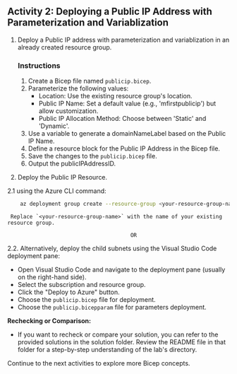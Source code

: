 ## Activity 2: Deploying a Public IP Address with Parameterization and Variablization

1. Deploy a Public IP address with parameterization and variablization in an already created resource group.

   ### Instructions
      1. Create a Bicep file named `publicip.bicep`.
      2. Parameterize the following values:
         - Location: Use the existing resource group's location.
         - Public IP Name: Set a default value (e.g., 'mfirstpublicip') but allow customization.
         - Public IP Allocation Method: Choose between 'Static' and 'Dynamic'.
      3. Use a variable to generate a domainNameLabel based on the Public IP Name.
      4. Define a resource block for the Public IP Address in the Bicep file.
      5. Save the changes to the `publicip.bicep` file.
      6. Output the publicIPAddressID.

2. Deploy the Public IP Resource.

2.1 using the Azure CLI command:
    
 ```bash
     az deployment group create --resource-group <your-resource-group-name> --template-file publicip.bicep --parameters <parameter-file-name>.bicepparam
 ```
     Replace `<your-resource-group-name>` with the name of your existing resource group.
                                       
                                           OR
2.2. Alternatively, deploy the child subnets using the Visual Studio Code deployment pane:
   - Open Visual Studio Code and navigate to the deployment pane (usually on the right-hand side).
   - Select the subscription and resource group.
   - Click the "Deploy to Azure" button.
   - Choose the `publicip.bicep` file for deployment.
   - Choose the `publicip.bicepparam` file for parameters deployment.

**Rechecking or Comparison:**
- If you want to recheck or compare your solution, you can refer to the provided solutions in the solution folder. Review the README file in that folder for a step-by-step understanding of the lab's directory.

Continue to the next activities to explore more Bicep concepts.
